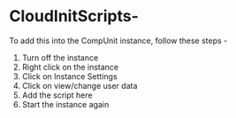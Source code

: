 # CloudInitScripts-

To add this into the CompUnit instance, follow these steps -
1. Turn off the instance
2. Right click on the instance 
3. Click on Instance Settings 
4. Click on view/change user data
5. Add the script here
6. Start the instance again
